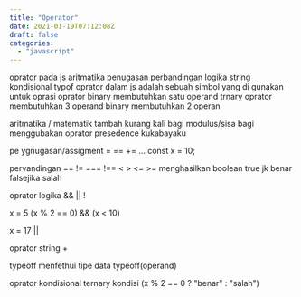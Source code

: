```yaml
---
title: "Operator"
date: 2021-01-19T07:12:08Z
draft: false
categories:
  - "javascript"
---
```


oprator  pada js
aritmatika 
penugasan 
perbandingan
logika
string
kondisional
typof
oprator dalam js adalah sebuah simbol yang di gunakan untuk oprasi
oprator binary membutuhkan satu operand
trnary oprator membutuhkan 3 operand
binary membutuhkan 2 operan

aritmatika / matematik
tambah kurang kali bagi modulus/sisa bagi
menggubakan oprator presedence kukabayaku

pe ygnugasan/assigment
= == += ...
const x = 10;

pervandingan
== != === !== < > <= >=
menghasilkan boolean
true jk benar falsejika salah

oprator logika 
&& 
|| 
!

x = 5 
(x % 2 == 0) && (x < 10)

x = 17 
||


oprator string 
+ 

typeoff
menfethui tipe data
typeoff(operand)

oprator kondisional ternary
kondisi 
(x % 2 == 0 ? "benar" : "salah")







